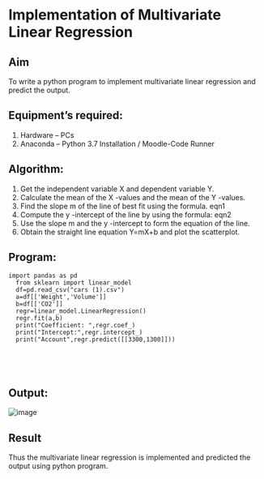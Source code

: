 # Implementation of Multivariate Linear Regression
## Aim
To write a python program to implement multivariate linear regression and predict the output.
## Equipment’s required:
1.	Hardware – PCs
2.	Anaconda – Python 3.7 Installation / Moodle-Code Runner
## Algorithm:
1. Get the independent variable X and dependent variable Y.
2. Calculate the mean of the X -values and the mean of the Y -values.
3. Find the slope m of the line of best fit using the formula. eqn1
4. Compute the y -intercept of the line by using the formula: eqn2
5. Use the slope m and the y -intercept to form the equation of the line.
6. Obtain the straight line equation Y=mX+b and plot the scatterplot.

## Program:
```
import pandas as pd
  from sklearn import linear_model
  df=pd.read_csv("cars (1).csv")
  a=df[['Weight','Volume']]
  b=df[['CO2']]
  regr=linear_model.LinearRegression()
  regr.fit(a,b)
  print("Coefficient: ",regr.coef_)
  print("Intercept:",regr.intercept_)
  print("Account",regr.predict([[3300,1300]]))





```
## Output:
![image](https://github.com/ARAVIND-23/Multivariate-Linear-Regression/assets/138970182/838210c4-4c1a-4523-a82c-b0884fa157f0)

## Result
Thus the multivariate linear regression is implemented and predicted the output using python program.
